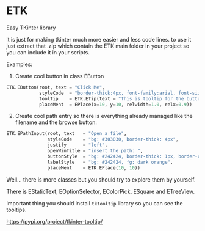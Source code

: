# ETK
Easy TKinter library

it is just for making tkinter much more easier and less code lines.
to use it just extract that .zip which contain the ETK main folder in your project so you can include it in your scripts.

Examples:

1. Create cool button in class EButton
```py
ETK.EButton(root, text = "Click Me", 
            styleCode  = "border-thick:4px, font-family:arial, font-size:30px",
            toolTip    = ETK.ETip(text = "This is tooltip for the button", followMouse = True),
            placeMent  = EPlace(x=10, y=10, relwidth=1.0, relx=0.9))
```

2. Create cool path entry so there is everything already managed like the filename and the browse button:
```py
ETK.EPathInput(root, text   = "Open a file",
               styleCode    = "bg: #303030, border-thick: 4px",
               justify      = "left",
               openWinTitle = "insert the path: ",
               buttonStyle  = "bg: #242424, border-thick: 1px, border-color: grey",
               labelStyle   = "bg: #242424, fg: dark orange",
               placeMent    = ETK.EPlace(10, 10))
```

Well... there is more classes but you should try to explore them by yourself.

There is EStaticText, EOptionSelector, EColorPick, ESquare and ETreeView.

Important thing you should install `tktooltip` library so you can see the tooltips.

https://pypi.org/project/tkinter-tooltip/
